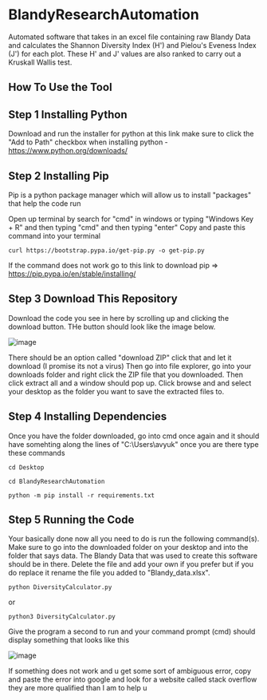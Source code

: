 # BlandyResearchAutomation
Automated software that takes in an excel file containing raw Blandy Data and calculates the Shannon Diversity Index (H') and Pielou's Eveness Index (J') for each plot. These H' and J' values are also ranked to carry out a Kruskall Wallis test.


## How To Use the Tool

## Step 1 Installing Python

Download and run the installer for python at this link make sure to click the "Add to Path" checkbox when installing python - https://www.python.org/downloads/

## Step 2 Installing Pip

Pip is a python package manager which will allow us to install "packages" that help the code run

Open up terminal by search for "cmd" in windows or typing "Windows Key + R" and then typing "cmd" and then typing "enter"
Copy and paste this command into your terminal 

```shell
curl https://bootstrap.pypa.io/get-pip.py -o get-pip.py
```

If the command does not work go to this link to download pip => https://pip.pypa.io/en/stable/installing/

## Step 3 Download This Repository

Download the code you see in here by scrolling up and clicking the download button. THe button should look like the image below.

![image](https://user-images.githubusercontent.com/73862038/116841916-a7065e80-aba8-11eb-9bd7-75c44b5c78b8.png)

There should be an option called "download ZIP" click that and let it download (I promise its not a virus)
Then go into file explorer, go into your downloads folder and right click the ZIP file that you downloaded.
Then click extract all and a window should pop up. Click browse and and select your desktop as the folder you want to save the extracted files to.

## Step 4 Installing Dependencies

Once you have the folder downloaded, go into cmd once again and it should have somehting along the lines of "C:\Users\avyuk" once you are there type these commands

```shell
cd Desktop
```
```shell
cd BlandyResearchAutomation
```
```shell
python -m pip install -r requirements.txt
```

## Step 5 Running the Code

Your basically done now all you need to do is run the following command(s). Make sure to go into the downloaded folder on your desktop and into the folder that says data. The Blandy Data that was used to create this software should be in there. Delete the file and add your own if you prefer but if you do replace it rename the file you added to "Blandy_data.xlsx".

```shell
python DiversityCalculator.py
```

or 

```shell
python3 DiversityCalculator.py
```

Give the program a second to run and your command prompt (cmd) should display something that looks like this

![image](https://user-images.githubusercontent.com/73862038/116842316-23e60800-abaa-11eb-9ba0-a37d402c1cdf.png)

If something does not work and u get some sort of ambiguous error, copy and paste the error into google and look for a website called stack overflow they are more qualified than I am to help u
